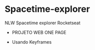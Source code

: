 # Spacetime-explorer

NLW Spacetime explorer Rocketseat

- PROJETO WEB ONE PAGE

- Usando Keyframes
